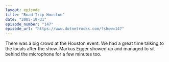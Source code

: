 ```yaml
---
layout: episode
title: "Road Trip Houston"
date: "2005-10-31"
episode_number: "147"
episode_url: "https://www.dotnetrocks.com/?show=147"
---
```


There was a big crowd at the Houston event. We had a great time talking to the locals after the show. Markus Egger showed up and managed to sit behind the microphone for a few minutes too.
